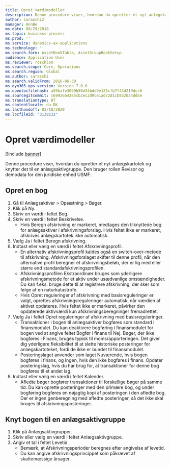 ```yaml
---
title: Opret værdimodeller
description: Denne procedure viser, hvordan du opretter et nyt anlægskartotek og knytter det til en anlægsaktivgruppe.
author: saraschi2
manager: AnnBe
ms.date: 08/29/2018
ms.topic: business-process
ms.prod: ''
ms.service: dynamics-ax-applications
ms.technology: ''
ms.search.form: AssetBookTable, AssetGroupBookSetup
audience: Application User
ms.reviewer: roschlom
ms.search.scope: Core, Operations
ms.search.region: Global
ms.author: saraschi
ms.search.validFrom: 2016-06-30
ms.dyn365.ops.version: Version 7.0.0
ms.openlocfilehash: a59bafe3099b50d34bdd9e125cfb7f43d219dcc6
ms.sourcegitcommit: c69926b4285cb2ec2d9ce1ad72d1cb852024dd5e
ms.translationtype: HT
ms.contentlocale: da-DK
ms.lasthandoff: 03/18/2020
ms.locfileid: "3138132"
---
```

# <a name="set-up-value-models"></a>Opret værdimodeller

[!include [banner](../../includes/banner.md)]

Denne procedure viser, hvordan du opretter et nyt anlægskartotek og knytter det til en anlægsaktivgruppe. Den bruger rollen Revisor og demodata for den juridiske enhed USMF.


## <a name="create-a-book"></a>Opret en bog
1. Gå til Anlægsaktiver > Opsætning > Bøger.
2. Klik på Ny.
3. Skriv en værdi i feltet Bog.
4. Skriv en værdi i feltet Beskrivelse.
    * Hvis Beregn afskrivning er markeret, medtages den tilknyttede bog for anlægsaktiver i afskrivningsforslag. Hvis feltet ikke er markeret, afskrives anlægskartotek ikke automatisk.  
5. Vælg Ja i feltet Beregn afskrivning.
6. Indtast eller vælg en værdi i feltet Afskrivningsprofil.
    * En alternativ afskrivningsprofil kaldes også en switch-over-metode til afskrivning. Afskrivningsforslaget skifter til denne profil, når den alternative profil beregner et afskrivningsbeløb, der er lig med eller større end standardafskrivningsprofilen.  
    * Afskrivningsprofilen Ekstraordinær bruges som yderligere afskrivningsmetode for et aktiv under usædvanlige omstændigheder. Du kan f.eks. bruge dette til at registrere afskrivning, der sker som følge af en naturkatastrofe.  
    * Hvis Opret reguleringer af afskrivning med basisreguleringer er valgt, oprettes afskrivningsreguleringer automatisk, når værdien af aktivet opdateres. Hvis feltet ikke er markeret, påvirker den opdaterede aktivværdi kun afskrivningsberegninger fremadrettet.  
7. Vælg Ja i feltet Opret reguleringer af afskrivning med basisreguleringer.
    * Transaktioner i bogen til anlægsaktiver bogføres som standard i finansmodulet. Du kan deaktivere bogføring i finansmodulet for bogen ved at angive feltet Bogfør i finans til Nej. Bøger, der ikke bogføres i Finans, bruges typisk til momsrapporteringen. Det giver dig yderligere fleksibilitet til at slette historiske posteringer for anlægskartoteket, fordi de ikke er bundet til finansmodulet.  
    * Posteringslaget anvender som laget Nuværende, hvis bogen bogføres i finans, og Ingen, hvis den ikke bogføres i finans. Opdater posteringslag, hvis du har brug for, at transaktioner for denne bog bogføres til et andet lag.  
8. Indtast eller vælg en værdi i feltet Kalender.
    * Afledte bøger bogfører transaktioner til forskellige bøger på samme tid. Du kan oprette posteringer med den primære bog, og under bogføring bogføres en nøjagtig kopi af posteringen i den afledte bog. Der er ingen genberegning med afledte posteringer, så det ikke skal bruges til afskrivningsposteringer.  

## <a name="associate-the-book-with-a-fixed-asset-group"></a>Knyt bogen til en anlægsaktivgruppe
1. Klik på Anlægsaktivgrupper.
2. Skriv eller vælg en værdi i feltet Anlægsaktivgruppe.
3. Angiv et tal i feltet Levetid.
    * Bemærk, at Afskrivningsperioder beregnes efter angivelse af levetid.  
    * Du kan angive afskrivningsprincippet som påkrævet af skattemæssige årsager.  

